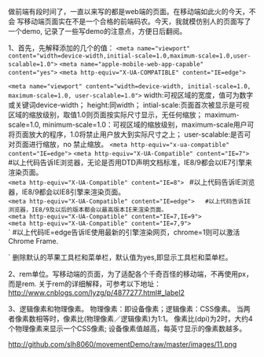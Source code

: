 做前端有段时间了，一直以来写的都是web端的页面。在移动端如此火的今天，不会
写移动端页面实在不是一个合格的前端码农。今天，我就模仿别人的页面写了一个demo,
记录了一些写demo的注意点，方便日后翻阅。

1、首先，先解释添加的几个<meta>的值：
`<meta name="viewport" content="width=device-width,initial-scale=1.0,maximum-scale=1.0,user-scalable=1.0">`
`<meta name="apple-mobile-web-app-capable" content="yes">`
`<meta http-equiv="X-UA-COMPATIBLE" content="IE=edge">`


 `<meta name="viewport" content="width=device-width, initial-scale=1.0, maximum-scale=1.0, user-scalable=1.0">` 
         width:可视区域的宽度，值可为数字或关键词device-width；
         height:同width；
         intial-scale:页面首次被显示是可视区域的缩放级别，取值1.0则页面按实际尺寸显示，无任何缩放；
         maximum-scale=1.0, minimum-scale=1.0：可视区域的缩放级别，maximum-scale用户可将页面放大的程序，1.0将禁止用户放大到实际尺寸之上；
         user-scalable:是否可对页面进行缩放，no 禁止缩放。
`<meta http-equiv="x-ua-compatible" content="IE=edge">`
         `<meta http-equiv="X-UA-Compatible" content="IE=7">`  
         #以上代码告诉IE浏览器，无论是否用DTD声明文档标准，IE8/9都会以IE7引擎来渲染页面。  
         `<meta http-equiv="X-UA-Compatible" content="IE=8"> ` 
         #以上代码告诉IE浏览器，IE8/9都会以IE8引擎来渲染页面。  
         `<meta http-equiv="X-UA-Compatible" content="IE=edge">  
         #以上代码告诉IE浏览器，IE8/9及以后的版本都会以最高版本IE来渲染页面。`  
         `<meta http-equiv="X-UA-Compatible" content="IE=7,IE=9">`  
         `<meta http-equiv="X-UA-Compatible" content="IE=7,9">`  
         `<meta http-equiv="X-UA-Compatible" content="IE=Edge,chrome=1">
         #以上代码IE=edge告诉IE使用最新的引擎渲染网页，chrome=1则可以激活Chrome Frame.
  
`<meta name="apple-mobile-web-app-capable" content="yes">
         删除默认的苹果工具栏和菜单栏，默认值为yes,即显示工具栏和菜单栏。

2、rem单位。写移动端的页面，为了适配各个千奇百怪的移动端，不再使用px，而是rem.
关于rem的详细解释，可参考以下地址：
http://www.cnblogs.com/lyzg/p/4877277.html#_label2


3、逻辑像素和物理像素。
  物理像素：即设备像素；逻辑像素：CSS像素。
  当两者像素数相等时，像素比(物理像素／逻辑像素)为1:1。
  像素比(dpi)为2时，大约4个物理像素来显示一个CSS像素;
  设备像素值越高，每英寸显示的像素数越多。
  
  http://github.com/slh8060/movementDemo/raw/master/images/11.png
  
  
  
  
  
